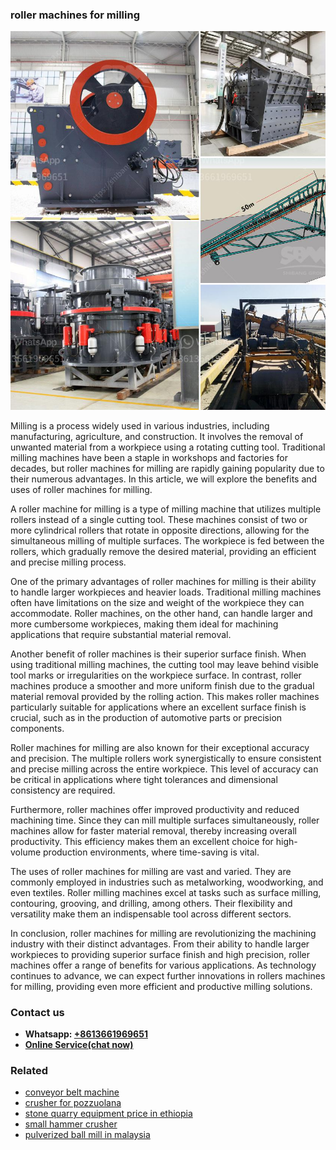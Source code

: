 <h3>roller machines for milling</h3><img src='1708663578.jpg' alt=''><p>Milling is a process widely used in various industries, including manufacturing, agriculture, and construction. It involves the removal of unwanted material from a workpiece using a rotating cutting tool. Traditional milling machines have been a staple in workshops and factories for decades, but roller machines for milling are rapidly gaining popularity due to their numerous advantages. In this article, we will explore the benefits and uses of roller machines for milling.</p><p>A roller machine for milling is a type of milling machine that utilizes multiple rollers instead of a single cutting tool. These machines consist of two or more cylindrical rollers that rotate in opposite directions, allowing for the simultaneous milling of multiple surfaces. The workpiece is fed between the rollers, which gradually remove the desired material, providing an efficient and precise milling process.</p><p>One of the primary advantages of roller machines for milling is their ability to handle larger workpieces and heavier loads. Traditional milling machines often have limitations on the size and weight of the workpiece they can accommodate. Roller machines, on the other hand, can handle larger and more cumbersome workpieces, making them ideal for machining applications that require substantial material removal.</p><p>Another benefit of roller machines is their superior surface finish. When using traditional milling machines, the cutting tool may leave behind visible tool marks or irregularities on the workpiece surface. In contrast, roller machines produce a smoother and more uniform finish due to the gradual material removal provided by the rolling action. This makes roller machines particularly suitable for applications where an excellent surface finish is crucial, such as in the production of automotive parts or precision components.</p><p>Roller machines for milling are also known for their exceptional accuracy and precision. The multiple rollers work synergistically to ensure consistent and precise milling across the entire workpiece. This level of accuracy can be critical in applications where tight tolerances and dimensional consistency are required.</p><p>Furthermore, roller machines offer improved productivity and reduced machining time. Since they can mill multiple surfaces simultaneously, roller machines allow for faster material removal, thereby increasing overall productivity. This efficiency makes them an excellent choice for high-volume production environments, where time-saving is vital.</p><p>The uses of roller machines for milling are vast and varied. They are commonly employed in industries such as metalworking, woodworking, and even textiles. Roller milling machines excel at tasks such as surface milling, contouring, grooving, and drilling, among others. Their flexibility and versatility make them an indispensable tool across different sectors.</p><p>In conclusion, roller machines for milling are revolutionizing the machining industry with their distinct advantages. From their ability to handle larger workpieces to providing superior surface finish and high precision, roller machines offer a range of benefits for various applications. As technology continues to advance, we can expect further innovations in rollers machines for milling, providing even more efficient and productive milling solutions.</p><h3>Contact us</h3><ul><li><strong>Whatsapp:&nbsp;<a href="https://wa.me/8613661969651">+8613661969651</a></strong></li><li><a href="https://swt.shibang-china.com/?git&amp;zhl&amp;roller machines for milling"><strong>Online Service(chat now)</strong></a></li></ul><h3>Related</h3><ul><li><a href='conveyor belt machine.md'>conveyor belt machine</a></li><li><a href='crusher for pozzuolana.md'>crusher for pozzuolana</a></li><li><a href='stone quarry equipment price in ethiopia.md'>stone quarry equipment price in ethiopia</a></li><li><a href='small hammer crusher.md'>small hammer crusher</a></li><li><a href='pulverized ball mill in malaysia.md'>pulverized ball mill in malaysia</a></li></ul>